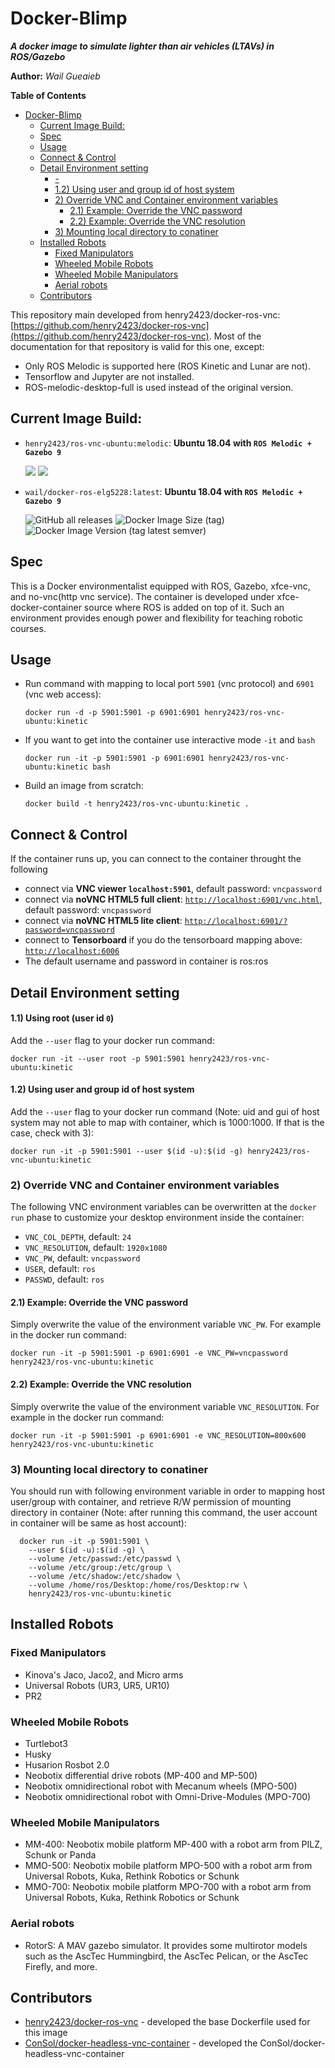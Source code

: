Docker-Blimp
============

***A docker image to simulate lighter than air vehicles (LTAVs) in ROS/Gazebo***

**Author:** *Wail Gueaieb*


<!-- markdown-toc start - Don't edit this section. Run M-x markdown-toc-refresh-toc -->
**Table of Contents**

- [Docker-Blimp](#docker-blimp)
    - [Current Image Build:](#current-image-build)
    - [Spec](#spec)
    - [Usage](#usage)
    - [Connect & Control](#connect--control)
    - [Detail Environment setting](#detail-environment-setting)
        - [-](#-)
        - [1.2) Using user and group id of host system](#12-using-user-and-group-id-of-host-system)
        - [2) Override VNC and Container environment variables](#2-override-vnc-and-container-environment-variables)
            - [2.1) Example: Override the VNC password](#21-example-override-the-vnc-password)
            - [2.2) Example: Override the VNC resolution](#22-example-override-the-vnc-resolution)
        - [3) Mounting local directory to conatiner](#3-mounting-local-directory-to-conatiner)
    - [Installed Robots](#installed-robots)
        - [Fixed Manipulators](#fixed-manipulators)
        - [Wheeled Mobile Robots](#wheeled-mobile-robots)
        - [Wheeled Mobile Manipulators](#wheeled-mobile-manipulators)
        - [Aerial robots](#aerial-robots)
    - [Contributors](#contributors)

<!-- markdown-toc end -->

This repository main developed from henry2423/docker-ros-vnc: [https://github.com/henry2423/docker-ros-vnc](https://github.com/henry2423/docker-ros-vnc). Most of the documentation for that repository is valid for this one, except:
  * Only ROS Melodic is supported here (ROS Kinetic and Lunar are not).
  * Tensorflow and Jupyter are not installed.
  * ROS-melodic-desktop-full is used instead of the original version.
 
## Current Image Build:
* `henry2423/ros-vnc-ubuntu:melodic`: __Ubuntu 18.04 with `ROS Melodic + Gazebo 9`__

  [![](https://images.microbadger.com/badges/version/henry2423/ros-vnc-ubuntu:melodic.svg)](https://hub.docker.com/r/henry2423/ros-vnc-ubuntu/) [![](https://images.microbadger.com/badges/image/henry2423/ros-vnc-ubuntu:melodic.svg)](https://microbadger.com/images/henry2423/ros-vnc-ubuntu:melodic)

* `wail/docker-ros-elg5228:latest`: __Ubuntu 18.04 with `ROS Melodic + Gazebo 9`__

  ![GitHub all releases](https://img.shields.io/github/downloads/atom/atom/total)
  ![Docker Image Size (tag)](https://img.shields.io/docker/image-size/henry2423/ros-vnc-ubuntu/melodic)
  ![Docker Image Version (tag latest semver)](https://img.shields.io/docker/v/henry2423/ros-vnc-ubuntu/melodic)

## Spec
This is a Docker environmentalist equipped with ROS, Gazebo, xfce-vnc, and no-vnc(http vnc service).
The container is developed under xfce-docker-container source where ROS is added on top of it. Such an environment provides enough power and flexibility for teaching robotic courses. 

## Usage
- Run command with mapping to local port `5901` (vnc protocol) and `6901` (vnc web access):

      docker run -d -p 5901:5901 -p 6901:6901 henry2423/ros-vnc-ubuntu:kinetic

- If you want to get into the container use interactive mode `-it` and `bash`
      
      docker run -it -p 5901:5901 -p 6901:6901 henry2423/ros-vnc-ubuntu:kinetic bash

- Build an image from scratch:

      docker build -t henry2423/ros-vnc-ubuntu:kinetic .

## Connect & Control
If the container runs up, you can connect to the container throught the following 
* connect via __VNC viewer `localhost:5901`__, default password: `vncpassword`
* connect via __noVNC HTML5 full client__: [`http://localhost:6901/vnc.html`](http://localhost:6901/vnc.html), default password: `vncpassword` 
* connect via __noVNC HTML5 lite client__: [`http://localhost:6901/?password=vncpassword`](http://localhost:6901/?password=vncpassword) 
* connect to __Tensorboard__ if you do the tensorboard mapping above: [`http://localhost:6006`](http://localhost:6006)
* The default username and password in container is ros:ros

## Detail Environment setting

#### 1.1) Using root (user id `0`)
Add the `--user` flag to your docker run command:

    docker run -it --user root -p 5901:5901 henry2423/ros-vnc-ubuntu:kinetic

#### 1.2) Using user and group id of host system
Add the `--user` flag to your docker run command (Note: uid and gui of host system may not able to map with container, which is 1000:1000. If that is the case, check with 3):

    docker run -it -p 5901:5901 --user $(id -u):$(id -g) henry2423/ros-vnc-ubuntu:kinetic

### 2) Override VNC and Container environment variables
The following VNC environment variables can be overwritten at the `docker run` phase to customize your desktop environment inside the container:
* `VNC_COL_DEPTH`, default: `24`
* `VNC_RESOLUTION`, default: `1920x1080`
* `VNC_PW`, default: `vncpassword`
* `USER`, default: `ros`
* `PASSWD`, default: `ros`

#### 2.1) Example: Override the VNC password
Simply overwrite the value of the environment variable `VNC_PW`. For example in
the docker run command:

    docker run -it -p 5901:5901 -p 6901:6901 -e VNC_PW=vncpassword henry2423/ros-vnc-ubuntu:kinetic

#### 2.2) Example: Override the VNC resolution
Simply overwrite the value of the environment variable `VNC_RESOLUTION`. For example in
the docker run command:

    docker run -it -p 5901:5901 -p 6901:6901 -e VNC_RESOLUTION=800x600 henry2423/ros-vnc-ubuntu:kinetic

### 3) Mounting local directory to conatiner
You should run with following environment variable in order to mapping host user/group with container, and retrieve R/W permission of mounting directory in container (Note: after running this command, the user account in container will be same as host account):

      docker run -it -p 5901:5901 \
        --user $(id -u):$(id -g) \
        --volume /etc/passwd:/etc/passwd \
        --volume /etc/group:/etc/group \
        --volume /etc/shadow:/etc/shadow \
        --volume /home/ros/Desktop:/home/ros/Desktop:rw \
        henry2423/ros-vnc-ubuntu:kinetic


## Installed Robots

### Fixed Manipulators
* Kinova's Jaco, Jaco2, and Micro arms
* Universal Robots (UR3, UR5, UR10)
* PR2

### Wheeled Mobile Robots
* Turtlebot3
* Husky 
* Husarion Rosbot 2.0
* Neobotix differential drive robots (MP-400 and MP-500)
* Neobotix omnidirectional robot with Mecanum wheels (MPO-500)
* Neobotix omnidirectional robot with Omni-Drive-Modules (MPO-700)

### Wheeled Mobile Manipulators
* MM-400: Neobotix mobile platform MP-400 with a robot arm from PILZ, Schunk or Panda 
* MMO-500: Neobotix mobile platform MPO-500 with a robot arm from Universal Robots, Kuka, Rethink Robotics or Schunk
* MMO-700: Neobotix mobile platform MPO-700 with a robot arm from Universal Robots, Kuka, Rethink Robotics or Schunk

### Aerial robots
* RotorS: A MAV gazebo simulator. It provides some multirotor models such as the AscTec Hummingbird, the AscTec Pelican, or the AscTec Firefly, and more.


## Contributors

* [henry2423/docker-ros-vnc](https://github.com/henry2423/docker-ros-vnc) - developed the base Dockerfile used for this image
* [ConSol/docker-headless-vnc-container](https://github.com/ConSol/docker-headless-vnc-container) - developed the ConSol/docker-headless-vnc-container
